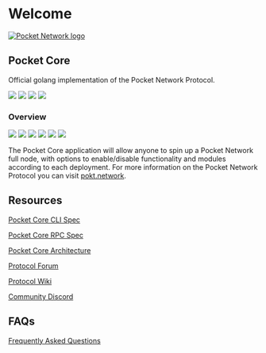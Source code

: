# Welcome

 [![Pocket Network logo](https://user-images.githubusercontent.com/16605170/74199287-94f17680-4c18-11ea-9de2-b094fab91431.png)](https://www.pokt.network)

## Pocket Core

Official golang implementation of the Pocket Network Protocol.

 [![](https://img.shields.io/badge/godoc-reference-blue.svg)](https://godoc.org/github.com/pokt-network/pocket-core) [![](https://goreportcard.com/badge/github.com/pokt-network/pocket-core)](https://goreportcard.com/report/github.com/pokt-network/pocket-core) [![](https://img.shields.io/badge/golang-v1.16-red.svg)](https://golang.org) [![](https://img.shields.io/badge/godep-dependency-71a3d9.svg)](https://github.com/tools/godep)

### Overview

 [![](https://img.shields.io/github/release-pre/pokt-network/pocket-core.svg)](https://github.com/pokt-network/pocket-core/releases) [![](https://circleci.com/gh/pokt-network/pocket-core.svg?style=svg)](https://circleci.com/gh/pokt-network/pocket-core) [![](https://img.shields.io/github/contributors/pokt-network/pocket-core.svg)](https://github.com/pokt-network/pocket-core/pulse) [![](https://img.shields.io/badge/License-MIT-blue.svg)](https://opensource.org/licenses/MIT) [![](https://img.shields.io/github/issues-pr/pokt-network/pocket-core.svg)](https://github.com/pokt-network/pocket-core/pulls) [![](https://img.shields.io/badge/platform-linux%20%7C%20macos-pink.svg)](https://github.com/pokt-network/pocket-core/releases)

The Pocket Core application will allow anyone to spin up a Pocket Network full node, with options to enable/disable functionality and modules according to each deployment. For more information on the Pocket Network Protocol you can visit [pokt.network](https://pokt.network).

## Resources

[Pocket Core CLI Spec](specs/cli/)

[Pocket Core RPC Spec](specs/rpc-spec.md)

[Pocket Core Architecture](specs/architecture.md)

[Protocol Forum](https://forum.pokt.network/)

[Protocol Wiki](https://docs.pokt.network/main-concepts/protocol)

[Community Discord](https://discord.com/invite/KRrqfd3tAK)

## FAQs

[Frequently Asked Questions](https://github.com/pokt-network/pocket-core/issues?q=is%3Aissue+label%3Afaq)

